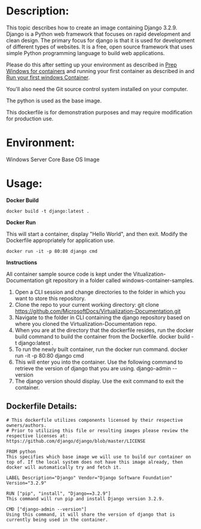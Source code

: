 # Description:

This topic describes how to create an image containing Django 3.2.9. Django is a Python web framework that focuses on rapid development and clean design. The primary focus for django is that it is used for development of different types of websites. It is a free, open source framework that uses simple Python programming language to build web applications.

Please do this after setting up your environment as described in [Prep Windows for containers](https://learn.microsoft.com/virtualization/windowscontainers/quick-start/set-up-environment) and running your first container as described in and [Run your first windows Container](https://learn.microsoft.com/virtualization/windowscontainers/quick-start/run-your-first-container).

You'll also need the Git source control system installed on your computer.

The python is used as the base image.

This dockerfile is for demonstration purposes and may require modification for production use. 

# Environment:

Windows Server Core Base OS Image

# Usage:

**Docker Build**

```
docker build -t django:latest .
```

**Docker Run** 

This will start a container, display "Hello World", and then exit. Modify the Dockerfile appropriately for application use. 

```
docker run -it -p 80:80 django cmd
```

**Instructions**

All container sample source code is kept under the Vitualization-Documentation git repository in a folder called windows-container-samples.
1. Open a CLI session and change directories to the folder in which you want to store this repository. 
2. Clone the repo to your current working directory:
    git clone https://github.com/MicrosoftDocs/Virtualization-Documentation.git
3. Navigate to the folder in CLI containing the django repository based on where you cloned the Virtualization-Documentation repo.
4. When you are at the directory that the dockerfile resides, run the docker build command to build the container from the Dockerfile.
    docker build -t django:latest .
5. To run the newly built container, run the docker run command.
    docker run -it -p 80:80 django cmd
6. This will enter you into the container. Use the following command to retrieve the version of django that you are using.
    django-admin --version
7. The django version should display. Use the exit command to exit the container.

## Dockerfile Details:
```
# This dockerfile utilizes components licensed by their respective owners/authors.
# Prior to utilizing this file or resulting images please review the respective licenses at: https://github.com/django/django/blob/master/LICENSE

FROM python
This specifies which base image we will use to build our container on top of. If the local system does not have this image already, then docker will automatically try and fetch it. 

LABEL Description="Django" Vendor="Django Software Foundation" Version="3.2.9"

RUN ["pip", "install", "Django==3.2.9"]
This command will run pip and install Django version 3.2.9. 

CMD ["django-admin --version"]
Using this command, it will share the version of django that is currently being used in the container.
```

